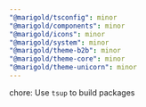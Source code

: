 ```yaml
---
"@marigold/tsconfig": minor
"@marigold/components": minor
"@marigold/icons": minor
"@marigold/system": minor
"@marigold/theme-b2b": minor
"@marigold/theme-core": minor
"@marigold/theme-unicorn": minor
---
```


chore: Use `tsup` to build packages
